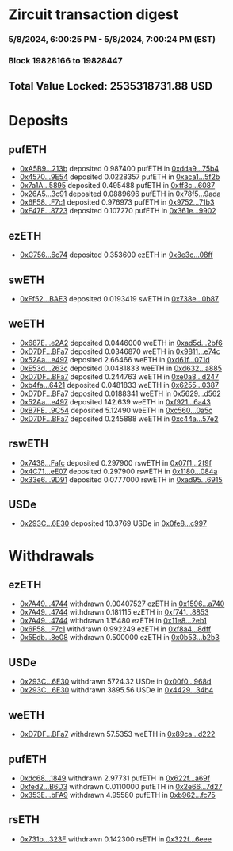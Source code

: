 # Zircuit transaction digest
### 5/8/2024, 6:00:25 PM - 5/8/2024, 7:00:24 PM (EST)
### Block 19828166 to 19828447

## Total Value Locked: 2535318731.88 USD

# Deposits
## pufETH
- [0xA5B9...213b](https://etherscan.io/address/0xA5B9eEf067958DECA8eD47256B94251D1fC4213b) deposited 0.987400 pufETH in [0xdda9...75b4](https://etherscan.io/tx/0xA5B9eEf067958DECA8eD47256B94251D1fC4213b)
- [0x4570...9E54](https://etherscan.io/address/0x457022562fee206aa587a039d1E9F426C1cc9E54) deposited 0.0228357 pufETH in [0xaca1...5f2b](https://etherscan.io/tx/0x457022562fee206aa587a039d1E9F426C1cc9E54)
- [0x7a1A...5895](https://etherscan.io/address/0x7a1A5AC585Ee75e498EA24f23f5195208F5E5895) deposited 0.495488 pufETH in [0xff3c...6087](https://etherscan.io/tx/0x7a1A5AC585Ee75e498EA24f23f5195208F5E5895)
- [0x26A5...3c91](https://etherscan.io/address/0x26A5a9F9eb93e0DDEfDe86011262317Af0bF3c91) deposited 0.0889696 pufETH in [0x78f5...9ada](https://etherscan.io/tx/0x26A5a9F9eb93e0DDEfDe86011262317Af0bF3c91)
- [0x6F58...F7c1](https://etherscan.io/address/0x6F5884A6BA14297EaB47aa52c4e739F0a11fF7c1) deposited 0.976973 pufETH in [0x9752...71b3](https://etherscan.io/tx/0x6F5884A6BA14297EaB47aa52c4e739F0a11fF7c1)
- [0xF47E...8723](https://etherscan.io/address/0xF47E5768A18f0A58dAd9fCCe115B5D94FCdc8723) deposited 0.107270 pufETH in [0x361e...9902](https://etherscan.io/tx/0xF47E5768A18f0A58dAd9fCCe115B5D94FCdc8723)
## ezETH
- [0xC756...6c74](https://etherscan.io/address/0xC7562c18AfE230D4655CC5E3B89a08a5d2756c74) deposited 0.353600 ezETH in [0x8e3c...08ff](https://etherscan.io/tx/0xC7562c18AfE230D4655CC5E3B89a08a5d2756c74)
## swETH
- [0xFf52...BAE3](https://etherscan.io/address/0xFf5286a02e425067Fe88F87309F734192bf4BAE3) deposited 0.0193419 swETH in [0x738e...0b87](https://etherscan.io/tx/0xFf5286a02e425067Fe88F87309F734192bf4BAE3)
## weETH
- [0x687E...e2A2](https://etherscan.io/address/0x687E17e21b1aF0af9C849d1Bbb5462941788e2A2) deposited 0.0446000 weETH in [0xad5d...2bf6](https://etherscan.io/tx/0x687E17e21b1aF0af9C849d1Bbb5462941788e2A2)
- [0xD7DF...BFa7](https://etherscan.io/address/0xD7DF7E085214743530afF339aFC420c7c720BFa7) deposited 0.0346870 weETH in [0x9811...e74c](https://etherscan.io/tx/0xD7DF7E085214743530afF339aFC420c7c720BFa7)
- [0x52Aa...e497](https://etherscan.io/address/0x52Aa899454998Be5b000Ad077a46Bbe360F4e497) deposited 2.66466 weETH in [0xd61f...071d](https://etherscan.io/tx/0x52Aa899454998Be5b000Ad077a46Bbe360F4e497)
- [0xE53d...263c](https://etherscan.io/address/0xE53d9D5Dd4626015B0BeEfB12690b0CeA002263c) deposited 0.0481833 weETH in [0xd632...a885](https://etherscan.io/tx/0xE53d9D5Dd4626015B0BeEfB12690b0CeA002263c)
- [0xD7DF...BFa7](https://etherscan.io/address/0xD7DF7E085214743530afF339aFC420c7c720BFa7) deposited 0.244763 weETH in [0xe0a8...d247](https://etherscan.io/tx/0xD7DF7E085214743530afF339aFC420c7c720BFa7)
- [0xb4fa...6421](https://etherscan.io/address/0xb4fa0B82fd124f2c48995C971606d12F85466421) deposited 0.0481833 weETH in [0x6255...0387](https://etherscan.io/tx/0xb4fa0B82fd124f2c48995C971606d12F85466421)
- [0xD7DF...BFa7](https://etherscan.io/address/0xD7DF7E085214743530afF339aFC420c7c720BFa7) deposited 0.0188341 weETH in [0x5629...d562](https://etherscan.io/tx/0xD7DF7E085214743530afF339aFC420c7c720BFa7)
- [0x52Aa...e497](https://etherscan.io/address/0x52Aa899454998Be5b000Ad077a46Bbe360F4e497) deposited 142.639 weETH in [0xf921...6a43](https://etherscan.io/tx/0x52Aa899454998Be5b000Ad077a46Bbe360F4e497)
- [0xB7FE...9C54](https://etherscan.io/address/0xB7FE1D0F57885463bC812707486f601acD609C54) deposited 5.12490 weETH in [0xc560...0a5c](https://etherscan.io/tx/0xB7FE1D0F57885463bC812707486f601acD609C54)
- [0xD7DF...BFa7](https://etherscan.io/address/0xD7DF7E085214743530afF339aFC420c7c720BFa7) deposited 0.245888 weETH in [0xc44a...57e2](https://etherscan.io/tx/0xD7DF7E085214743530afF339aFC420c7c720BFa7)
## rswETH
- [0x7438...Fafc](https://etherscan.io/address/0x7438e18B5Fe1257A2d88B359c7035320db72Fafc) deposited 0.297900 rswETH in [0x07f1...2f9f](https://etherscan.io/tx/0x7438e18B5Fe1257A2d88B359c7035320db72Fafc)
- [0x4C71...eE07](https://etherscan.io/address/0x4C713eEfF20FC003bcFF8a6c09BC8585E284eE07) deposited 0.297900 rswETH in [0x1180...084a](https://etherscan.io/tx/0x4C713eEfF20FC003bcFF8a6c09BC8585E284eE07)
- [0x33e6...9D91](https://etherscan.io/address/0x33e63489139F300C064D23507906F474921d9D91) deposited 0.0777000 rswETH in [0xad95...6915](https://etherscan.io/tx/0x33e63489139F300C064D23507906F474921d9D91)
## USDe
- [0x293C...6E30](https://etherscan.io/address/0x293C6937D8D82e05B01335F7B33FBA0c8e256E30) deposited 10.3769 USDe in [0x0fe8...c997](https://etherscan.io/tx/0x293C6937D8D82e05B01335F7B33FBA0c8e256E30)
# Withdrawals
## ezETH
- [0x7A49...4744](https://etherscan.io/address/0x7A493Be5c2ce014cD049Bf178a1ac0Db1B434744) withdrawn 0.00407527 ezETH in [0x1596...a740](https://etherscan.io/tx/0x7A493Be5c2ce014cD049Bf178a1ac0Db1B434744)
- [0x7A49...4744](https://etherscan.io/address/0x7A493Be5c2ce014cD049Bf178a1ac0Db1B434744) withdrawn 0.181115 ezETH in [0xf741...8853](https://etherscan.io/tx/0x7A493Be5c2ce014cD049Bf178a1ac0Db1B434744)
- [0x7A49...4744](https://etherscan.io/address/0x7A493Be5c2ce014cD049Bf178a1ac0Db1B434744) withdrawn 1.15480 ezETH in [0x11e8...2eb1](https://etherscan.io/tx/0x7A493Be5c2ce014cD049Bf178a1ac0Db1B434744)
- [0x6F58...F7c1](https://etherscan.io/address/0x6F5884A6BA14297EaB47aa52c4e739F0a11fF7c1) withdrawn 0.992249 ezETH in [0xf8a4...8dff](https://etherscan.io/tx/0x6F5884A6BA14297EaB47aa52c4e739F0a11fF7c1)
- [0x5Edb...8e08](https://etherscan.io/address/0x5Edb900c4afb1144d9c3B73199Cb58fB5f5d8e08) withdrawn 0.500000 ezETH in [0x0b53...b2b3](https://etherscan.io/tx/0x5Edb900c4afb1144d9c3B73199Cb58fB5f5d8e08)
## USDe
- [0x293C...6E30](https://etherscan.io/address/0x293C6937D8D82e05B01335F7B33FBA0c8e256E30) withdrawn 5724.32 USDe in [0x00f0...968d](https://etherscan.io/tx/0x293C6937D8D82e05B01335F7B33FBA0c8e256E30)
- [0x293C...6E30](https://etherscan.io/address/0x293C6937D8D82e05B01335F7B33FBA0c8e256E30) withdrawn 3895.56 USDe in [0x4429...34b4](https://etherscan.io/tx/0x293C6937D8D82e05B01335F7B33FBA0c8e256E30)
## weETH
- [0xD7DF...BFa7](https://etherscan.io/address/0xD7DF7E085214743530afF339aFC420c7c720BFa7) withdrawn 57.5353 weETH in [0x89ca...d222](https://etherscan.io/tx/0xD7DF7E085214743530afF339aFC420c7c720BFa7)
## pufETH
- [0xdc68...1849](https://etherscan.io/address/0xdc68E1EF5175a74fFf7b2c2a8fb6Ff965Fe41849) withdrawn 2.97731 pufETH in [0x622f...a69f](https://etherscan.io/tx/0xdc68E1EF5175a74fFf7b2c2a8fb6Ff965Fe41849)
- [0xfed2...B6D3](https://etherscan.io/address/0xfed2Bd163dFBFEa8dF9aab9377922EaD9975B6D3) withdrawn 0.0110000 pufETH in [0x2e66...7d27](https://etherscan.io/tx/0xfed2Bd163dFBFEa8dF9aab9377922EaD9975B6D3)
- [0x353E...bFA9](https://etherscan.io/address/0x353E812c3DDC2062f0C08bFAdB06890279d3bFA9) withdrawn 4.95580 pufETH in [0xb962...fc75](https://etherscan.io/tx/0x353E812c3DDC2062f0C08bFAdB06890279d3bFA9)
## rsETH
- [0x731b...323F](https://etherscan.io/address/0x731bfaDAF268F6a388558fad07CFcC5EC9E9323F) withdrawn 0.142300 rsETH in [0x322f...6eee](https://etherscan.io/tx/0x731bfaDAF268F6a388558fad07CFcC5EC9E9323F)
